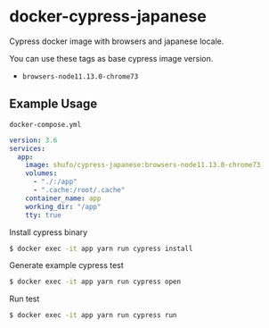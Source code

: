 # docker-cypress-japanese

Cypress docker image with browsers and japanese locale.

You can use these tags as base cypress image version.

- `browsers-node11.13.0-chrome73`

## Example Usage

`docker-compose.yml`

```yaml
version: 3.6
services:
  app:
    image: shufo/cypress-japanese:browsers-node11.13.0-chrome73
    volumes:
      - "./:/app"
      - ".cache:/root/.cache"
    container_name: app
    working_dir: "/app"
    tty: true
```

Install cypress binary

```bash
$ docker exec -it app yarn run cypress install
```

Generate example cypress test

```bash
$ docker exec -it app yarn run cypress open
```

Run test

```bash
$ docker exec -it app yarn run cypress run
```
